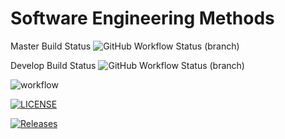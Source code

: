 # Software Engineering Methods

Master Build Status ![GitHub Workflow Status (branch)](https://img.shields.io/github/workflow/status/GregEwens/sem/A%20workflow%20for%20my%20Hello%20World%20App/master?style=flat-square)

Develop Build Status ![GitHub Workflow Status (branch)](https://img.shields.io/github/workflow/status/GregEwens/sem/A%20workflow%20for%20my%20Hello%20World%20App/develop?style=flat-square)

![workflow](https://github.com/GregEwens/sem/actions/workflows/main.yml/badge.svg)

[![LICENSE](https://img.shields.io/github/license/GregEwens/sem.svg?style=flat-square)](https://github.com/GregEwens/sem/blob/master/LICENSE)

[![Releases](https://img.shields.io/github/release/GregEwens/sem/all.svg?style=flat-square)](https://github.com/GregEwens/sem/releases)
